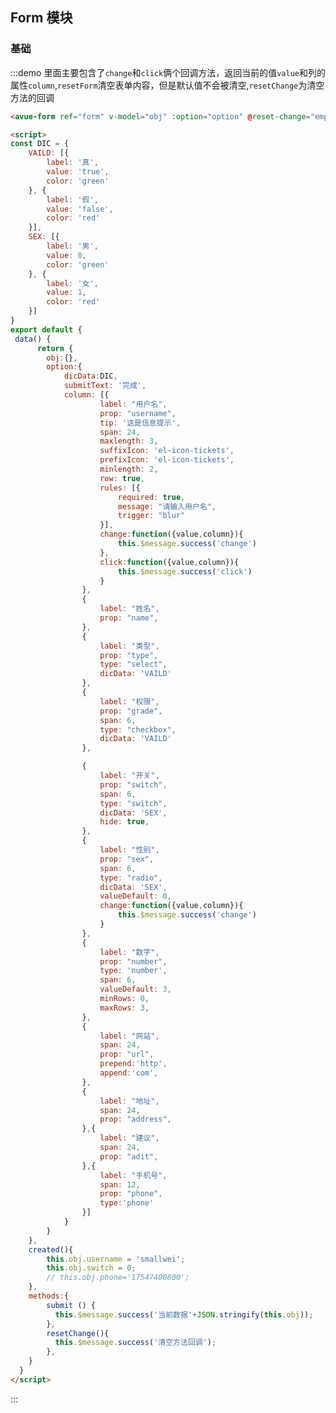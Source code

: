 <script>
const DIC = {
    VAILD: [{
        label: '真',
        value: 'true',
        color: 'green'
    }, {
        label: '假',
        value: 'false',
        color: 'red'
    }],
    SEX: [{
        label: '男',
        value: 0,
        color: 'green'
    }, {
        label: '女',
        value: 1,
        color: 'red'
    }]
}
export default {
 data() {
      return {
        obj:{},
        option:{
            dicData:DIC,
            submitText: '完成',
            column: [{
                    label: "用户名",
                    prop: "username",
                    tip: '这是信息提示',
                    span: 24,
                    maxlength: 3,
                    suffixIcon: 'el-icon-tickets',
                    prefixIcon: 'el-icon-tickets',
                    minlength: 2,
                    row: true,
                    rules: [{
                        required: true,
                        message: "请输入用户名",
                        trigger: "blur"
                    }],
                    change:function({value,column}){
                        this.$message.success('change')
                    },
                    click:function({value,column}){
                        this.$message.success('click')
                    }
                },
                {
                    label: "姓名",
                    prop: "name",
                },
                {
                    label: "类型",
                    prop: "type",
                    type: "select",
                    dicData: 'VAILD'
                },
                {
                    label: "权限",
                    prop: "grade",
                    span: 6,
                    type: "checkbox",
                    dicData: 'VAILD'
                },

                {
                    label: "开关",
                    prop: "switch",
                    span: 6,
                    type: "switch",
                    dicData: 'SEX',
                    hide: true,
                },
                {
                    label: "性别",
                    prop: "sex",
                    span: 6,
                    type: "radio",
                    dicData: 'SEX',
                    valueDefault: 0,
                    change:function({value,column}){
                        this.$message.success('change')
                    }
                },
                {
                    label: "数字",
                    prop: "number",
                    type: 'number',
                    span: 6,
                    valueDefault: 3,
                    minRows: 0,
                    maxRows: 3,
                },
                {
                    label: "网站",
                    span: 24,
                    prop: "url",
                    prepend:'http://',
                    append:'com',
                },
                {
                    label: "地址",
                    span: 24,
                    prop: "address",
                },{
                    label: "建议",
                    span: 24,
                    prop: "adit",
                },{
                    label: "手机号",
                    span: 12,
                    prop: "phone",
                    type:'phone'
                }]
            }
        }
    },
    created(){
        this.obj.username = 'smallwei'
        this.obj.switch = 0;
        this.obj.phone='17547400800';
    },
    methods:{
        emptytChange(){
          this.$message.success('清空方法回调');
        },
        submit () {
          this.$message.success('当前数据'+JSON.stringify(this.obj));
        },
    }
  }
</script>

<style>

</style>

## Form 模块



### 基础

:::demo  里面主要包含了`change`和`click`俩个回调方法，返回当前的值`value`和列的属性`column`,`resetForm`清空表单内容，但是默认值不会被清空,`resetChange`为清空方法的回调
```html
<avue-form ref="form" v-model="obj" :option="option" @reset-change="emptytChange" @submit="submit"></avue-crud>

<script>
const DIC = {
    VAILD: [{
        label: '真',
        value: 'true',
        color: 'green'
    }, {
        label: '假',
        value: 'false',
        color: 'red'
    }],
    SEX: [{
        label: '男',
        value: 0,
        color: 'green'
    }, {
        label: '女',
        value: 1,
        color: 'red'
    }]
}
export default {
 data() {
      return {
        obj:{},
        option:{
            dicData:DIC,
            submitText: '完成',
            column: [{
                    label: "用户名",
                    prop: "username",
                    tip: '这是信息提示',
                    span: 24,
                    maxlength: 3,
                    suffixIcon: 'el-icon-tickets',
                    prefixIcon: 'el-icon-tickets',
                    minlength: 2,
                    row: true,
                    rules: [{
                        required: true,
                        message: "请输入用户名",
                        trigger: "blur"
                    }],
                    change:function({value,column}){
                        this.$message.success('change')
                    },
                    click:function({value,column}){
                        this.$message.success('click')
                    }
                },
                {
                    label: "姓名",
                    prop: "name",
                },
                {
                    label: "类型",
                    prop: "type",
                    type: "select",
                    dicData: 'VAILD'
                },
                {
                    label: "权限",
                    prop: "grade",
                    span: 6,
                    type: "checkbox",
                    dicData: 'VAILD'
                },

                {
                    label: "开关",
                    prop: "switch",
                    span: 6,
                    type: "switch",
                    dicData: 'SEX',
                    hide: true,
                },
                {
                    label: "性别",
                    prop: "sex",
                    span: 6,
                    type: "radio",
                    dicData: 'SEX',
                    valueDefault: 0,
                    change:function({value,column}){
                        this.$message.success('change')
                    }
                },
                {
                    label: "数字",
                    prop: "number",
                    type: 'number',
                    span: 6,
                    valueDefault: 3,
                    minRows: 0,
                    maxRows: 3,
                },
                {
                    label: "网站",
                    span: 24,
                    prop: "url",
                    prepend:'http',
                    append:'com',
                },
                {
                    label: "地址",
                    span: 24,
                    prop: "address",
                },{
                    label: "建议",
                    span: 24,
                    prop: "adit",
                },{
                    label: "手机号",
                    span: 12,
                    prop: "phone",
                    type:'phone'
                }]
            }
        }
    },
    created(){
        this.obj.username = 'smallwei';
        this.obj.switch = 0;
        // this.obj.phone='17547400800';
    },
    methods:{
        submit () {
          this.$message.success('当前数据'+JSON.stringify(this.obj));
        },
        resetChange(){
          this.$message.success('清空方法回调');
        },
    }
  }
</script>
```
:::

